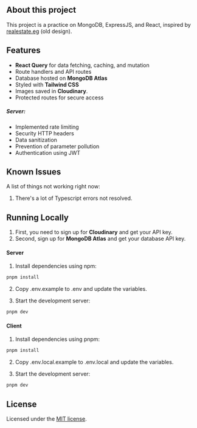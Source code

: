 ## About this project

This project is a practice on MongoDB, ExpressJS, and React, inspired by [realestate.eg](https://realestate.eg/) (old design).

## Features

- **React Query** for data fetching, caching, and mutation
- Route handlers and API routes
- Database hosted on **MongoDB Atlas**
- Styled with **Tailwind CSS**
- Images saved in **Cloudinary**.
- Protected routes for secure access

##### Server:

- Implemented rate limiting
- Security HTTP headers
- Data sanitization
- Prevention of parameter pollution
- Authentication using JWT

## Known Issues

A list of things not working right now:

1. There's a lot of Typescript errors not resolved.

## Running Locally

1. First, you need to sign up for **Cloudinary** and get your API key.
2. Second, sign up for **MongoDB Atlas** and get your database API key.

#### Server

1. Install dependencies using npm:

```sh
pnpm install
```

2. Copy .env.example to .env and update the variables.

3. Start the development server:

```sh
pnpm dev
```

#### Client

1. Install dependencies using pnpm:

```sh
pnpm install
```

2. Copy .env.local.example to .env.local and update the variables.

3. Start the development server:

```sh
pnpm dev
```

## License

Licensed under the [MIT license](https://github.com/shadcn/taxonomy/blob/main/LICENSE.md).
